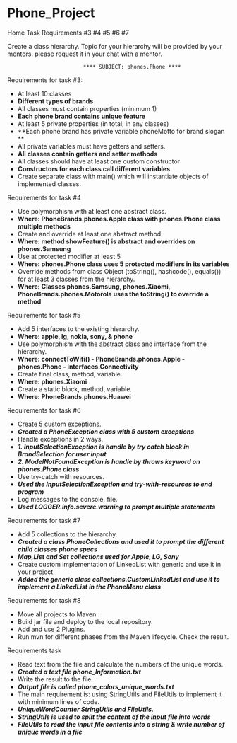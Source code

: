 # Phone_Project
Home Task Requirements #3 #4 #5 #6 #7

Create a class hierarchy. Topic for your hierarchy will be provided by your mentors.
           please request it in your chat with a mentor.

                            **** SUBJECT: phones.Phone ****

Requirements for task #3:
- At least 10 classes
- **Different types of brands**
- All classes must contain properties (minimum 1)
- **Each phone brand contains unique feature**
- At least 5 private properties (in total, in any classes)
- **Each phone brand has private variable phoneMotto for brand slogan **
- All private variables must have getters and setters.
- **All classes contain getters and setter methods**
- All classes should have at least one custom constructor
- **Constructors for each class call different variables**
- Create separate class with main() which will instantiate objects of implemented classes.
 
Requirements for task #4
- Use polymorphism with at least one abstract class.
- ****Where: PhoneBrands.phones.Apple class with phones.Phone class multiple methods****
- Create and override at least one abstract method.
- ****Where: method showFeature() is abstract and overrides on phones.Samsung****
- Use at protected modifier at least 5
- ****Where: phones.Phone class uses 5 protected modifiers in its variables****
- Override methods from class Object (toString(), hashcode(), equals()) for at least 3 classes from the hierarchy.
- ****Where: Classes phones.Samsung, phones.Xiaomi, PhoneBrands.phones.Motorola uses the toString() to override a method****
 
Requirements for task #5
- Add 5 interfaces to the existing hierarchy.
- ****Where: apple, lg, nokia, sony, & phone****
- Use polymorphism with the abstract class and interface from the hierarchy.
- ****Where: connectToWifi() - PhoneBrands.phones.Apple - phones.Phone - interfaces.Connectivity****
- Create final class, method, variable.
- ****Where: phones.Xiaomi****
- Create a static block, method, variable.
- ****Where: PhoneBrands.phones.Huawei****

Requirements for task #6
- Create 5 custom exceptions.
- ***Created a PhoneException class with 5 custom exceptions***
- Handle exceptions in 2 ways.
- ***1. InputSelectionException is handle by try catch block in BrandSelection for user input***
- ***2. ModelNotFoundException is handle by throws keyword on phones.Phone class***
- Use try-catch with resources.
- ***Used the InputSelectionException and try-with-resources to end program***
- Log messages to the console, file.
- ***Used LOGGER.info.severe.warning to prompt multiple statements***

Requirements for task #7

- Add 5 collections to the hierarchy.
- ***Created a class PhoneCollections and used it to prompt the different child classes phone specs***
- ***Map,List and Set collections used for Apple, LG, Sony***
- Create custom implementation of LinkedList with generic and use it in your project.
- ***Added the generic class collections.CustomLinkedList and use it to implement a LinkedList in the PhoneMenu class***

Requirements for task #8 

- Move all projects to Maven.
- Build jar file and deploy to the local repository. 
- Add and use 2 Plugins. 
- Run mvn for different phases from the Maven lifecycle. Check the result.

Requirements task 
- Read text from the file and calculate the numbers of the unique words.
- ***Created a text file phone_Information.txt***
- Write the result to the file. 
- ***Output file is called phone_colors_unique_words.txt***
- The main requirement is: using StringUtils and FileUtils to implement it with minimum lines of code.
- ***UniqueWordCounter StringUtils and FileUtils.***
- ***StringUtils is used to split the content of the input file into words***
- ***FileUtils to read the input file contents into a string & write number of unique words in a file***